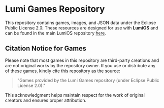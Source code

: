 # Lumi Games Repository

This repository contains games, images, and JSON data under the Eclipse Public License 2.0. These resources are designed for use with **LumiOS** and can be found in the main LumiOS repository [here](https://github.com/LuminesenceProject/LumiOS).

## Citation Notice for Games

Please note that most games in this repository are third-party creations and are not original works by the repository owner. If you use or distribute any of these games, kindly cite this repository as the source:

> "Games provided by the Lumi Games repository (under Eclipse Public License 2.0)."

This acknowledgment helps maintain respect for the work of original creators and ensures proper attribution.